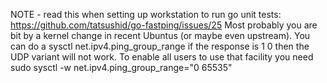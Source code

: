 NOTE - read this when setting up workstation to run go unit tests:
https://github.com/tatsushid/go-fastping/issues/25
Most probably you are bit by a kernel change in recent Ubuntus (or maybe even upstream).
You can do a 
sysctl net.ipv4.ping_group_range 
if the response is 1 0 then the UDP variant will not work. 
To enable all users to use that facility you need
sudo sysctl -w net.ipv4.ping_group_range="0 65535"